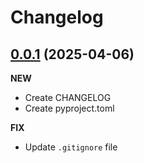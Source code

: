 # Changelog

## [0.0.1](https://github.com/Turbo-Print/Turbo-Print/main/0.0.1) (2025-04-06)

**NEW**

-   Create CHANGELOG
-   Create pyproject.toml

**FIX**

-   Update `.gitignore` file
